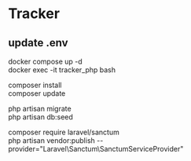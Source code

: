 # Tracker 

## update .env

docker compose up -d  
docker exec -it tracker_php bash  

composer install  
composer update 

php artisan migrate  
php artisan db:seed  

composer require laravel/sanctum  
php artisan vendor:publish --provider="Laravel\Sanctum\SanctumServiceProvider"  
